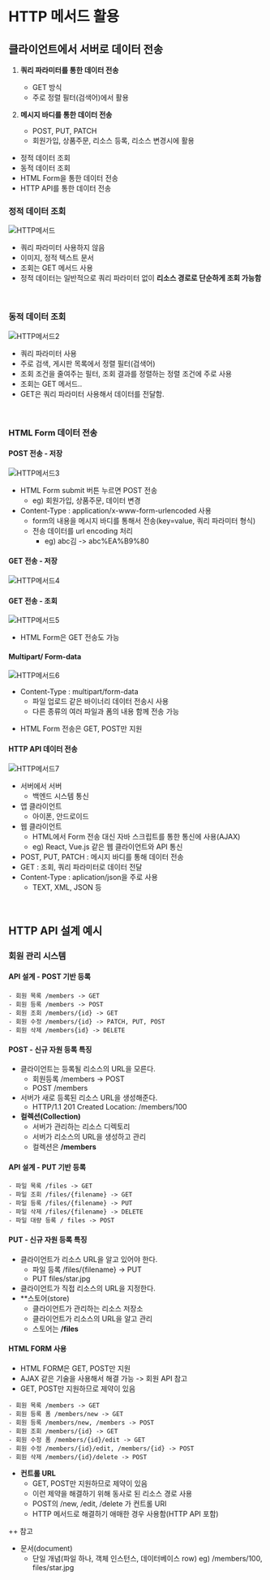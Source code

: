 # HTTP 메서드 활용

## 클라이언트에서 서버로 데이터 전송

1. **쿼리 파라미터를 통한 데이터 전송**
    - GET 방식
    - 주로 정렬 필터(검색어)에서 활용

2. **메시지 바디를 통한 데이터 전송**
    - POST, PUT, PATCH 
    - 회원가입, 상품주문, 리소스 등록, 리소스 변경시에 활용

- 정적 데이터 조회
- 동적 데이터 조회
- HTML Form을 통한 데이터 전송
- HTTP API를 통한 데이터 전송

### 정적 데이터 조회
![HTTP메서드](./img/HTTP메서드.jpg)

- 쿼리 파라미터 사용하지 않음
- 이미지, 정적 텍스트 문서
- 조회는 GET 메서드 사용
- 정적 데이터는 일반적으로 쿼리 파라미터 없이 **리소스 경로로 단순하게 조회 가능함**

<br>

### 동적 데이터 조회
![HTTP메서드2](./img/HTTP메서드2.jpg)

- 쿼리 파라미터 사용
- 주로 검색, 게시판 목록에서 정렬 필터(검색어)
- 조회 조건을 줄여주는 필터, 조회 결과를 정렬하는 정렬 조건에 주로 사용
- 조회는 GET 메서드..
- GET은 쿼리 파라미터 사용해서 데이터를 전달함.

<br>

### HTML Form 데이터 전송
#### POST 전송 - 저장
![HTTP메서드3](./img/HTTP메서드3.jpg)

- HTML Form submit 버튼 누르면 POST 전송
    - eg) 회원가입, 상품주문, 데이터 변경
- Content-Type : application/x-www-form-urlencoded 사용
    - form의 내용을 메시지 바디를 통해서 전송(key=value, 쿼리 파라미터 형식)
    - 전송 데이터를 url encoding  처리
        - eg) abc김 -> abc%EA%B9%80


#### GET 전송 - 저장
![HTTP메서드4](./img/HTTP메서드4.jpg)
#### GET 전송 - 조회
![HTTP메서드5](./img/HTTP메서드5.jpg)

- HTML Form은 GET 전송도 가능

#### Multipart/ Form-data
![HTTP메서드6](./img/HTTP메서드6.jpg)

- Content-Type : multipart/form-data
    - 파일 업로드 같은 바이너리 데이터 전송시 사용
    - 다른 종류의 여러 파일과 폼의 내용 함께 전송 가능

 * HTML Form 전송은 GET, POST만 지원

#### HTTP API 데이터 전송
![HTTP메서드7](./img/HTTP메서드7.jpg)
- 서버에서 서버
    - 백엔드 시스템 통신
- 앱 클라이언트
    - 아이폰, 안드로이드
- 웹 클라이언트
    - HTML에서 Form 전송 대신 자바 스크립트를 통한 통신에 사용(AJAX)
    - eg) React, Vue.js 같은 웹 클라이언트와 API 통신
- POST, PUT, PATCH
: 메시지 바디를 통해 데이터 전송
- GET
: 조회, 쿼리 파라미터로 데이터 전달
- Content-Type
: aplication/json을 주로 사용
    - TEXT, XML, JSON 등

<br>

## HTTP API 설계 예시
### 회원 관리 시스템
#### API 설계 - POST 기반 등록

```
- 회원 목록 /members -> GET
- 회원 등록 /members -> POST
- 회원 조회 /members/{id} -> GET
- 회원 수정 /members/{id} -> PATCH, PUT, POST
- 회원 삭제 /members{id} -> DELETE
```

#### POST - 신규 자원 등록 특징
- 클라이언트는 등록될 리소스의 URL을 모른다.
    - 회원등록 /members -> POST
    - POST /members
- 서버가 새로 등록된 리소스 URL을 생성해준다.
    - HTTP/1.1 201 Created
      Location: /members/100
- **컬렉션(Collection)**
    - 서버가 관리하는 리소스 디렉토리
    - 서버가 리소스의 URL을 생성하고 관리
    - 컬렉션은 **/members**

#### API 설계 - PUT 기반 등록

```
- 파일 목록 /files -> GET
- 파일 조회 /files/{filename} -> GET
- 파일 등록 /files/{filename} -> PUT
- 파일 삭제 /files/{filename} -> DELETE
- 파일 대량 등록 / files -> POST
```

#### PUT - 신규 자원 등록 특징
- 클라이언트가 리소스 URL을 알고 있어야 한다.
    - 파일 등록 /files/{filename} -> PUT
    - PUT files/star.jpg
- 클라이언트가 직접 리소스의 URL을 지정한다.
- **스토어(store)
    - 클라이언트가 관리하는 리소스 저장소
    - 클라이언트가 리소스의 URL을 알고 관리
    - 스토어는 **/files**

#### HTML FORM 사용
- HTML FORM은 GET, POST만 지원
- AJAX 같은 기술을 사용해서 해결 가능 -> 회원 API 참고
- GET, POST만 지원하므로 제약이 있음

```
- 회원 목록 /members -> GET
- 회원 등록 폼 /members/new -> GET
- 회원 등록 /members/new, /members -> POST
- 회원 조회 /members/{id} -> GET
- 회원 수정 폼 /members/{id}/edit -> GET
- 회원 수정 /members/{id}/edit, /members/{id} -> POST
- 회원 삭제 /members/{id}/delete -> POST
```

- **컨트롤 URL**
    - GET, POST만 지원하므로 제약이 있음 
    - 이런 제약을 해결하기 위해 동사로 된 리소스 경로 사용
    - POST의 /new, /edit, /delete 가 컨트롤 URI
    - HTTP 메서드로 해결하기 애매한 경우 사용함(HTTP API 포함)

++ 참고
- 문서(document)
    - 단일 개념(파일 하나, 객체 인스턴스, 데이터베이스 row)
    eg) /members/100, files/star.jpg
